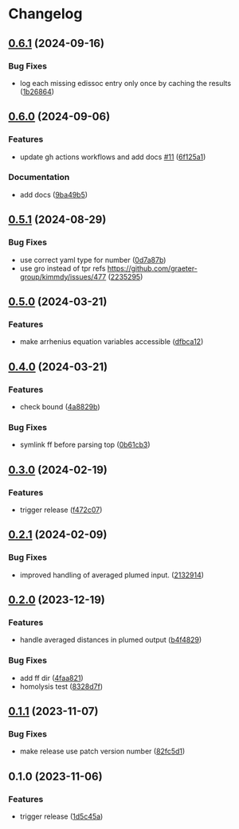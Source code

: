 # Changelog

## [0.6.1](https://github.com/graeter-group/kimmdy-reactions/compare/v0.6.0...v0.6.1) (2024-09-16)


### Bug Fixes

* log each missing edissoc entry only once by caching the results ([1b26864](https://github.com/graeter-group/kimmdy-reactions/commit/1b26864397e8c6744e5d464fc930f94fd39a6c6a))

## [0.6.0](https://github.com/graeter-group/kimmdy-reactions/compare/v0.5.1...v0.6.0) (2024-09-06)


### Features

* update gh actions workflows and add docs [#11](https://github.com/graeter-group/kimmdy-reactions/issues/11) ([6f125a1](https://github.com/graeter-group/kimmdy-reactions/commit/6f125a10c3c070bb50e58d32cf4354cec1ac26b2))


### Documentation

* add docs ([9ba49b5](https://github.com/graeter-group/kimmdy-reactions/commit/9ba49b5241440b931db9588fb351ac921cbb429f))

## [0.5.1](https://github.com/graeter-group/kimmdy-reactions/compare/v0.5.0...v0.5.1) (2024-08-29)


### Bug Fixes

* use correct yaml type for number ([0d7a87b](https://github.com/graeter-group/kimmdy-reactions/commit/0d7a87b0de94aa1b32ee7efd7ea65226c322d55e))
* use gro instead of tpr refs https://github.com/graeter-group/kimmdy/issues/477 ([2235295](https://github.com/graeter-group/kimmdy-reactions/commit/223529524cf283776842ce10ce934aee2600a18c))

## [0.5.0](https://github.com/hits-mbm-dev/kimmdy-reactions/compare/v0.4.0...v0.5.0) (2024-03-21)


### Features

* make arrhenius equation variables accessible ([dfbca12](https://github.com/hits-mbm-dev/kimmdy-reactions/commit/dfbca121dfce321c93d3ebb166ee91f33358ddb9))

## [0.4.0](https://github.com/hits-mbm-dev/kimmdy-reactions/compare/v0.3.0...v0.4.0) (2024-03-21)


### Features

* check bound ([4a8829b](https://github.com/hits-mbm-dev/kimmdy-reactions/commit/4a8829bdd48c49fe50f00784d4f2b5a78c18b1c3))


### Bug Fixes

* symlink ff before parsing top ([0b61cb3](https://github.com/hits-mbm-dev/kimmdy-reactions/commit/0b61cb3d16d06d80ef6fb33939670e235d86f837))

## [0.3.0](https://github.com/hits-mbm-dev/kimmdy-reactions/compare/v0.2.1...v0.3.0) (2024-02-19)


### Features

* trigger release ([f472c07](https://github.com/hits-mbm-dev/kimmdy-reactions/commit/f472c0761e940bb4fb7e35b0bac97a3578984c04))

## [0.2.1](https://github.com/hits-mbm-dev/kimmdy-reactions/compare/v0.2.0...v0.2.1) (2024-02-09)


### Bug Fixes

* improved handling of averaged plumed input. ([2132914](https://github.com/hits-mbm-dev/kimmdy-reactions/commit/2132914a949f5e0591e46287aeaea5d61f774a22))

## [0.2.0](https://github.com/hits-mbm-dev/kimmdy-reactions/compare/v0.1.1...v0.2.0) (2023-12-19)


### Features

* handle averaged distances in plumed output ([b4f4829](https://github.com/hits-mbm-dev/kimmdy-reactions/commit/b4f4829abe3f37713080c096b9c045a0da3fe3e2))


### Bug Fixes

* add ff dir ([4faa821](https://github.com/hits-mbm-dev/kimmdy-reactions/commit/4faa8217e2d7dd88ca9ab07410d457fd622dcaa4))
* homolysis test ([8328d7f](https://github.com/hits-mbm-dev/kimmdy-reactions/commit/8328d7f3dcdf77a0e788dc55abdc665ebc6d6f50))

## [0.1.1](https://github.com/hits-mbm-dev/kimmdy-reactions/compare/v0.1.0...v0.1.1) (2023-11-07)


### Bug Fixes

* make release use patch version number ([82fc5d1](https://github.com/hits-mbm-dev/kimmdy-reactions/commit/82fc5d10f0b51e4a06159eedb59f3880f0cf6e84))

## 0.1.0 (2023-11-06)


### Features

* trigger release ([1d5c45a](https://github.com/hits-mbm-dev/kimmdy-reactions/commit/1d5c45a6394d157c1bc334da3d5f05b7f49cd628))
